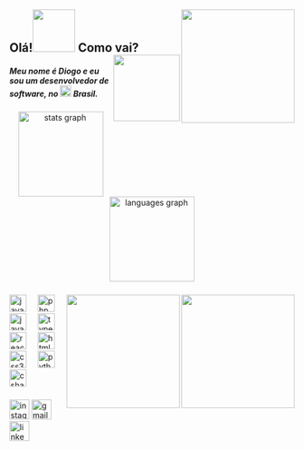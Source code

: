 <h2 align="left">Olá!<img height="75" src="https://cdn.pixabay.com/animation/2023/07/19/11/59/11-59-06-19_512.gif"  /> Como vai?
  <img align="right" height="200" src="https://media1.tenor.com/m/PLIr_VkF6ywAAAAd/ghostedvpn-hacker-cat.gif"  />
  <img align="right" height="117" src="https://i.gifer.com/y7.gif"  />
</h2>

<h5 align="left">Meu nome é Diogo e eu sou um desenvolvedor de software, no 
  <img src="https://camo.githubusercontent.com/b171579099890fd7cd63eec21db2062d3ed196624c99f3a137ce64dd7bbe7205/68747470733a2f2f63646e2d69636f6e732d706e672e666c617469636f6e2e636f6d2f3132382f3139372f3139373338362e706e67" height="20" alt="java logo"  />
  Brasil.</h5>

###

<div align="center">
  <img src="https://github-readme-stats.vercel.app/api?username=Diogo-Sardagna&hide_title=false&hide_rank=false&show_icons=true&include_all_commits=true&count_private=true&disable_animations=false&theme=dracula&locale=en&hide_border=false" height="150" alt="stats graph"  />
  <img src="https://github-readme-stats.vercel.app/api/top-langs?username=Diogo-Sardagna&locale=en&hide_title=false&layout=compact&card_width=320&langs_count=5&theme=dracula&hide_border=false" height="150" alt="languages graph"  />
</div>

###

<img align="right" height="200" src="https://i.pinimg.com/originals/ea/8b/13/ea8b137fbc46bea2f12cc9087e57053d.gif"  />
<img align="right" height="200" src="https://i.gifer.com/3BBS.gif"  />

###

<div align="left">
  <img src="https://cdn.jsdelivr.net/gh/devicons/devicon/icons/java/java-original.svg" height="30" alt="java logo"  />
  <img width="12" />
  <img src="https://cdn.jsdelivr.net/gh/devicons/devicon/icons/php/php-original.svg" height="30" alt="php logo"  />
  <img width="12" />
  <img src="https://cdn.jsdelivr.net/gh/devicons/devicon/icons/javascript/javascript-original.svg" height="30" alt="javascript logo"  />
  <img width="12" />
  <img src="https://cdn.jsdelivr.net/gh/devicons/devicon/icons/typescript/typescript-original.svg" height="30" alt="typescript logo"  />
  <img width="12" />
  <img src="https://cdn.jsdelivr.net/gh/devicons/devicon/icons/react/react-original.svg" height="30" alt="react logo"  />
  <img width="12" />
  <img src="https://cdn.jsdelivr.net/gh/devicons/devicon/icons/html5/html5-original.svg" height="30" alt="html5 logo"  />
  <img width="12" />
  <img src="https://cdn.jsdelivr.net/gh/devicons/devicon/icons/css3/css3-original.svg" height="30" alt="css3 logo"  />
  <img width="12" />
  <img src="https://cdn.jsdelivr.net/gh/devicons/devicon/icons/python/python-original.svg" height="30" alt="python logo"  />
  <img width="12" />
  <img src="https://cdn.jsdelivr.net/gh/devicons/devicon/icons/csharp/csharp-original.svg" height="30" alt="csharp logo"  />
</div>

###

<div align="left">
  <img src="https://img.shields.io/static/v1?message=Instagram&logo=instagram&label=&color=E4405F&logoColor=white&labelColor=&style=for-the-badge" height="35" alt="instagram logo"  />
  <img src="https://img.shields.io/static/v1?message=Gmail&logo=gmail&label=&color=D14836&logoColor=white&labelColor=&style=for-the-badge" height="35" alt="gmail logo"  />
  <img src="https://img.shields.io/static/v1?message=LinkedIn&logo=linkedin&label=&color=0077B5&logoColor=white&labelColor=&style=for-the-badge" height="35" alt="linkedin logo"  />
</div>

###
